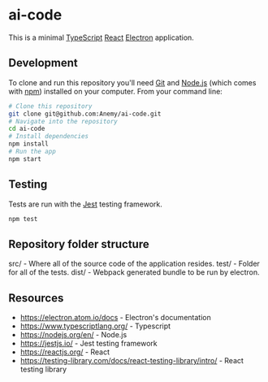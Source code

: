 # ai-code

This is a minimal [TypeScript](https://www.typescriptlang.org) [React](https://reactjs.org/) [Electron](https://electron.atom.io/docs) application.

## Development

To clone and run this repository you'll need [Git](https://git-scm.com) and [Node.js](https://nodejs.org/en/download/) (which comes with [npm](http://npmjs.com)) installed on your computer. From your command line:

```bash
# Clone this repository
git clone git@github.com:Anemy/ai-code.git
# Navigate into the repository
cd ai-code
# Install dependencies
npm install
# Run the app
npm start
```

## Testing

Tests are run with the [Jest](https://jestjs.io/) testing framework.

```bash
npm test
```

## Repository folder structure

src/ - Where all of the source code of the application resides.
test/ - Folder for all of the tests.
dist/ - Webpack generated bundle to be run by electron.

## Resources

- https://electron.atom.io/docs - Electron's documentation
- https://www.typescriptlang.org/ - Typescript
- https://nodejs.org/en/ - Node.js
- https://jestjs.io/ - Jest testing framework
- https://reactjs.org/ - React
- https://testing-library.com/docs/react-testing-library/intro/ - React testing library

